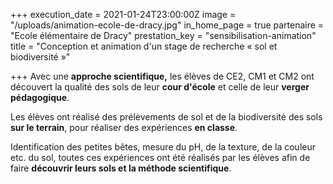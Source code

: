 +++
execution_date = 2021-01-24T23:00:00Z
image = "/uploads/animation-ecole-de-dracy.jpg"
in_home_page = true
partenaire = "Ecole élémentaire de Dracy"
prestation_key = "sensibilisation-animation"
title = "Conception et animation d'un stage de recherche « sol et biodiversité »"

+++
Avec une **approche scientifique,** les élèves de CE2, CM1 et CM2 ont découvert la qualité des sols de leur **cour d'école** et celle de leur **verger pédagogique**.

Les élèves ont réalisé des prélèvements de sol et de la biodiversité des sols **sur le terrain**, pour réaliser des expériences **en classe**.

Identification des petites bêtes, mesure du pH, de la texture, de la couleur etc. du sol, toutes ces expériences ont été réalisés par les élèves afin de faire **découvrir leurs sols et la méthode scientifique**.